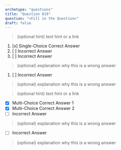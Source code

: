 ```yaml
---
archetype: "questions"
title: "Question 019"
question: "<Fill in the Question>"
draft: false
---
```



> (optional hint) text hint or a link
1. [x] Single-Choice Correct Answer
1. [ ] Incorrect Answer
1. [ ] Incorrect Answer
> (optional) explanation why this is a wrong answer
1. [ ] Incorrect Answer
> (optional) explanation why this is a wrong answer



> (optional hint) text hint or a link
- [x] Multi-Choice Correct Answer 1
- [x] Multi-Choice Correct Answer 2
- [ ] Incorrect Answer
> (optional) explanation why this is a wrong answer
- [ ] Incorrect Answer
> (optional) explanation why this is a wrong answer
